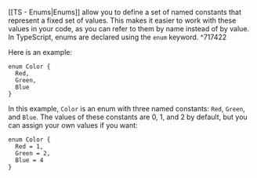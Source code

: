 
[[TS - Enums|Enums]] allow you to define a set of named constants that represent a fixed set of values. This makes it easier to work with these values in your code, as you can refer to them by name instead of by value. In TypeScript, enums are declared using the `enum` keyword.  ^717422

Here is an example:

```TS
enum Color {
  Red,
  Green,
  Blue
}
```

In this example, `Color` is an enum with three named constants: `Red`, `Green`, and `Blue`. The values of these constants are 0, 1, and 2 by default, but you can assign your own values if you want:

```TS
enum Color {
  Red = 1,
  Green = 2,
  Blue = 4
}
```